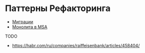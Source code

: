 # Паттерны Рефакторинга

- [Миграции](migration.md)
- [Монолита в MSA](monolit2msa.md)

TODO

- https://habr.com/ru/companies/raiffeisenbank/articles/458404/